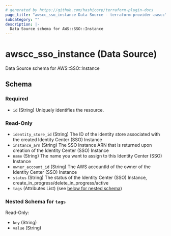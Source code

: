 ```yaml
---
# generated by https://github.com/hashicorp/terraform-plugin-docs
page_title: "awscc_sso_instance Data Source - terraform-provider-awscc"
subcategory: ""
description: |-
  Data Source schema for AWS::SSO::Instance
---
```


# awscc_sso_instance (Data Source)

Data Source schema for AWS::SSO::Instance



<!-- schema generated by tfplugindocs -->
## Schema

### Required

- `id` (String) Uniquely identifies the resource.

### Read-Only

- `identity_store_id` (String) The ID of the identity store associated with the created Identity Center (SSO) Instance
- `instance_arn` (String) The SSO Instance ARN that is returned upon creation of the Identity Center (SSO) Instance
- `name` (String) The name you want to assign to this Identity Center (SSO) Instance
- `owner_account_id` (String) The AWS accountId of the owner of the Identity Center (SSO) Instance
- `status` (String) The status of the Identity Center (SSO) Instance, create_in_progress/delete_in_progress/active
- `tags` (Attributes List) (see [below for nested schema](#nestedatt--tags))

<a id="nestedatt--tags"></a>
### Nested Schema for `tags`

Read-Only:

- `key` (String)
- `value` (String)
